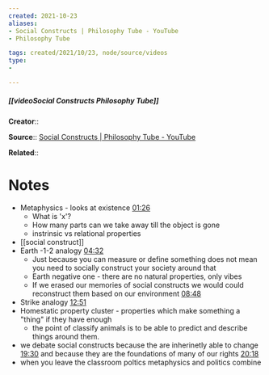 ```yaml
---
created: 2021-10-23
aliases:
- Social Constructs | Philosophy Tube - YouTube 
- Philosophy Tube 

tags: created/2021/10/23, node/source/videos
type:
- 

---
```


##### [[videoSocial Constructs Philosophy Tube]]

**Creator**::

**Source**:: [Social Constructs | Philosophy Tube - YouTube](https://www.youtube.com/watch?v=koud7hgGyQ8)

**Related**:: 

# Notes
- Metaphysics - looks at existence [01:26](https://www.youtube.com/watch?v=koud7hgGyQ8#t=86.12755913351441)
	- What is 'x'? 
	- How many parts can we take away till the object is gone
	- instrinsic vs relational properties
- [[social construct]]
- Earth -1-2 analogy   [04:32](https://www.youtube.com/watch?v=koud7hgGyQ8#t=272.21790209536744)
	- Just because you can measure or define something does not mean you need to socially construct your society around that
	- Earth negative one - there are no natural properties, only vibes
	- If we erased our memories of social constructs we would could reconstruct them based on our environment [08:48](https://www.youtube.com/watch?v=koud7hgGyQ8#t=528.4117546848381)
- Strike analogy [12:51](https://www.youtube.com/watch?v=koud7hgGyQ8#t=771.0898409237061)
- Homestatic property cluster - properties which make something a "thing" if they have enough
	- the point of classify animals is to be able to predict and describe things around them. 
- we debate social constructs because the are inherinetly able to change [19:30](https://www.youtube.com/watch?v=koud7hgGyQ8#t=1170.58278) and because they are the foundations of many of our rights [20:18](https://www.youtube.com/watch?v=koud7hgGyQ8#t=1218.0759227711528)
- when you leave the classroom poltics metaphysics and politics combine 



